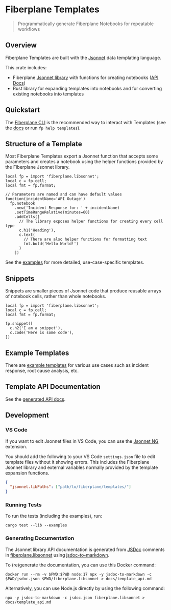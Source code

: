 <!-- The following is generated by cargo-rdme from lib.rs, and should not be modified manually-->
<!-- cargo-rdme start -->

# Fiberplane Templates

> Programmatically generate Fiberplane Notebooks for repeatable workflows

## Overview

Fiberplane Templates are built with the [Jsonnet](https://jsonnet.org/) data
templating language.

This crate includes:

- Fiberplane [Jsonnet library](./fiberplane.libsonnet) with functions for
  creating notebooks
  ([API Docs](https://docs.fiberplane.com/reference/templates-api))
- Rust library for expanding templates into notebooks and for converting
  existing notebooks into templates

## Quickstart

The [Fiberplane CLI](https://github.com/fiberplane/fp) is the recommended way to
interact with Templates (see the
[docs](https://github.com/fiberplane/fp#templates) or run `fp help templates`).

## Structure of a Template

Most Fiberplane Templates export a Jsonnet function that accepts some parameters
and creates a notebook using the helper functions provided by the Fiberplane
Jsonnet library.

```jsonnet
local fp = import 'fiberplane.libsonnet';
local c = fp.cell;
local fmt = fp.format;

// Parameters are named and can have default values
function(incidentName='API Outage')
  fp.notebook
    .new('Incident Response for: ' + incidentName)
    .setTimeRangeRelative(minutes=60)
    .addCells([
      // The library exposes helper functions for creating every cell type
      c.h1('Heading'),
      c.text(
        // There are also helper functions for formatting text
        fmt.bold('Hello World!')
      )
    ])
```

See the
[examples](https://github.com/fiberplane/fiberplane/tree/main/fiberplane-templates/examples)
for more detailed, use-case-specific templates.

## Snippets

Snippets are smaller pieces of Jsonnet code that produce reusable arrays of
notebook cells, rather than whole notebooks.

```jsonnet
local fp = import 'fiberplane.libsonnet';
local c = fp.cell;
local fmt = fp.format;

fp.snippet([
  c.h2('I am a snippet'),
  c.code('Here is some code'),
])
```

<!-- cargo-rdme end -->

## Example Templates

There are [example templates](./examples) for various use cases such as incident
response, root cause analysis, etc.

## Template API Documentation

See the [generated API docs](https://docs.fiberplane.com/reference/templates-api).

## Development

### VS Code

If you want to edit Jsonnet files in VS Code, you can use the
[Jsonnet NG](https://marketplace.visualstudio.com/items?itemName=Sebbia.jsonnetng)
extension.

You should add the following to your VS Code `settings.json` file to edit
template files without it showing errors. This includes the Fiberplane Jsonnet
library and external variables normally provided by the template expansion
functions.

```json
{
  "jsonnet.libPaths": ["path/to/fiberplane/templates/"]
}
```

### Running Tests

To run the tests (including the examples), run:

```shell
cargo test --lib --examples
```

### Generating Documentation

The Jsonnet library API documentation is generated from
[JSDoc](https://jsdoc.app/) comments in
[fiberplane.libsonnet](./fiberplane.libsonnet) using
[jsdoc-to-markdown](https://github.com/jsdoc2md/jsdoc-to-markdown).

To (re)generate the documentation, you can use this Docker command:

```shell
docker run --rm -v $PWD:$PWD node:17 npx -y jsdoc-to-markdown -c $PWD/jsdoc.json $PWD/fiberplane.libsonnet > docs/template_api.md
```

Alternatively, you can use Node.js directly by using the following command:

```shell
npx -y jsdoc-to-markdown -c jsdoc.json fiberplane.libsonnet > docs/template_api.md
```
